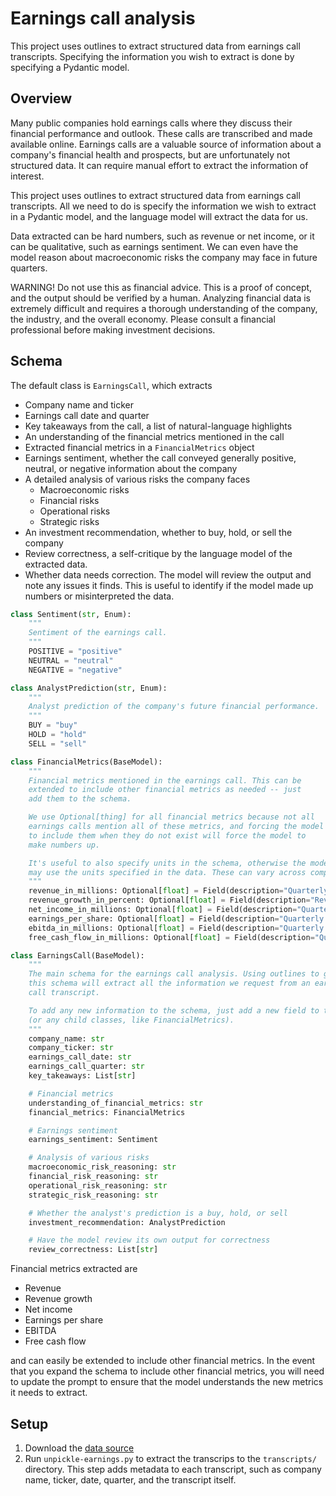 # Earnings call analysis

This project uses outlines to extract structured data from earnings call transcripts. Specifying the information you wish to extract is done by specifying a Pydantic model.

## Overview

Many public companies hold earnings calls where they discuss their financial performance and outlook. These calls are transcribed and made available online. Earnings calls are a valuable source of information about a company's financial health and prospects, but are unfortunately not structured data. It can require manual effort to extract the information of interest.

This project uses outlines to extract structured data from earnings call transcripts. All we need to do is specify the information we wish to extract in a Pydantic model, and the language model will extract the data for us.

Data extracted can be hard numbers, such as revenue or net income, or it can be qualitative, such as earnings sentiment. We can even have the model reason about macroeconomic risks the company may face in future quarters.

WARNING! Do not use this as financial advice. This is a proof of concept, and the
output should be verified by a human. Analyzing financial data is extremely difficult
and requires a thorough understanding of the company, the industry, and the
overall economy. Please consult a financial professional before making investment
decisions.

## Schema

The default class is `EarningsCall`, which extracts

- Company name and ticker
- Earnings call date and quarter
- Key takeaways from the call, a list of natural-language highlights
- An understanding of the financial metrics mentioned in the call
- Extracted financial metrics in a `FinancialMetrics` object
- Earnings sentiment, whether the call conveyed generally positive, neutral, or negative information about the company
- A detailed analysis of various risks the company faces
    - Macroeconomic risks
    - Financial risks
    - Operational risks
    - Strategic risks
- An investment recommendation, whether to buy, hold, or sell the company
- Review correctness, a self-critique by the language model of the extracted data.
- Whether data needs correction. The model will review the output and note any
  issues it finds. This is useful to identify if the model made up numbers or
  misinterpreted the data.

```python
class Sentiment(str, Enum):
    """
    Sentiment of the earnings call.
    """
    POSITIVE = "positive"
    NEUTRAL = "neutral"
    NEGATIVE = "negative"

class AnalystPrediction(str, Enum):
    """
    Analyst prediction of the company's future financial performance.
    """
    BUY = "buy"
    HOLD = "hold"
    SELL = "sell"

class FinancialMetrics(BaseModel):
    """
    Financial metrics mentioned in the earnings call. This can be
    extended to include other financial metrics as needed -- just
    add them to the schema.

    We use Optional[thing] for all financial metrics because not all
    earnings calls mention all of these metrics, and forcing the model
    to include them when they do not exist will force the model to
    make numbers up.

    It's useful to also specify units in the schema, otherwise the model
    may use the units specified in the data. These can vary across companies.
    """
    revenue_in_millions: Optional[float] = Field(description="Quarterly revenue in millions of dollars")
    revenue_growth_in_percent: Optional[float] = Field(description="Revenue growth by quarter in percent")
    net_income_in_millions: Optional[float] = Field(description="Quarterly net income in millions of dollars")
    earnings_per_share: Optional[float] = Field(description="Quarterly earnings per share in dollars")
    ebitda_in_millions: Optional[float] = Field(description="Quarterly EBITDA in millions of dollars")
    free_cash_flow_in_millions: Optional[float] = Field(description="Quarterly free cash flow in millions of dollars")

class EarningsCall(BaseModel):
    """
    The main schema for the earnings call analysis. Using outlines to generate
    this schema will extract all the information we request from an earnings
    call transcript.

    To add any new information to the schema, just add a new field to this class
    (or any child classes, like FinancialMetrics).
    """
    company_name: str
    company_ticker: str
    earnings_call_date: str
    earnings_call_quarter: str
    key_takeaways: List[str]

    # Financial metrics
    understanding_of_financial_metrics: str
    financial_metrics: FinancialMetrics

    # Earnings sentiment
    earnings_sentiment: Sentiment

    # Analysis of various risks
    macroeconomic_risk_reasoning: str
    financial_risk_reasoning: str
    operational_risk_reasoning: str
    strategic_risk_reasoning: str

    # Whether the analyst's prediction is a buy, hold, or sell
    investment_recommendation: AnalystPrediction

    # Have the model review its own output for correctness
    review_correctness: List[str]
```

Financial metrics extracted are

- Revenue
- Revenue growth
- Net income
- Earnings per share
- EBITDA
- Free cash flow

and can easily be extended to include other financial metrics. In the event that you expand the schema to include other financial metrics, you will need to update the prompt to ensure that the model understands the new metrics it needs to extract.

## Setup

1. Download the [data source](https://www.kaggle.com/datasets/tpotterer/motley-fool-scraped-earnings-call-transcripts)
2. Run `unpickle-earnings.py` to extract the transcrips to the `transcripts/` directory. This step adds metadata to each transcript, such as company name, ticker, date, quarter, and the transcript itself.
